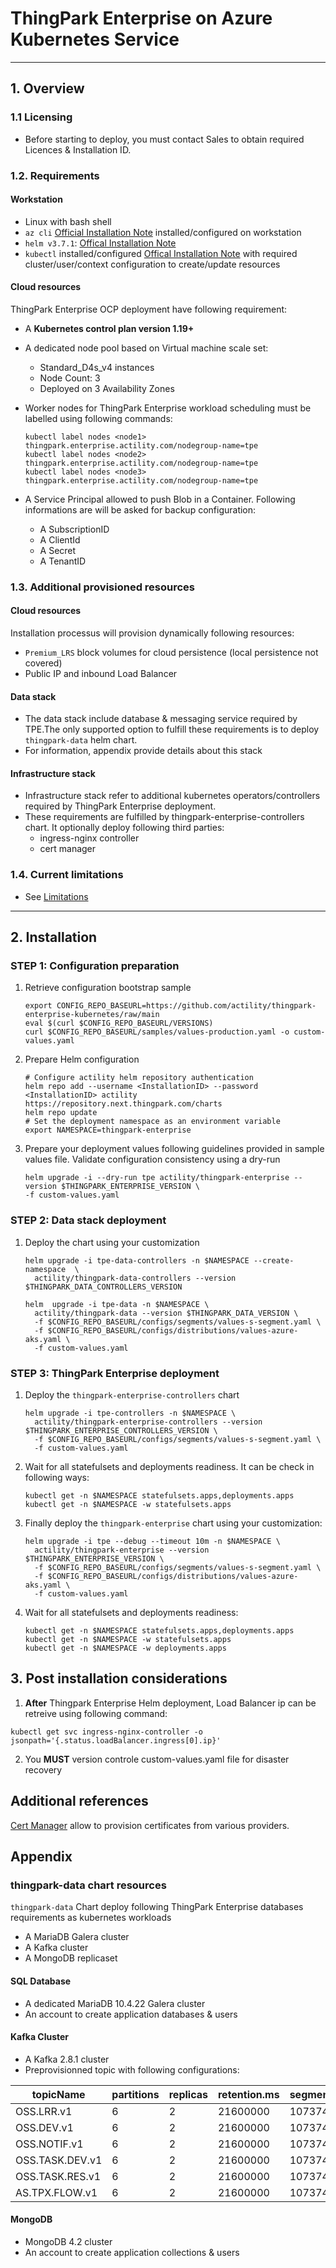 # ThingPark Enterprise on Azure Kubernetes Service
---
## 1. Overview

### 1.1 Licensing
- Before starting to deploy, you must contact Sales to obtain required Licences & Installation ID.

### 1.2. Requirements
#### Workstation

- Linux with bash shell
- `az cli` [Official Installation Note](https://docs.microsoft.com/en-us/cli/azure/install-azure-cli) installed/configured on workstation
- `helm v3.7.1`: [Offical Installation Note](https://helm.sh/docs/intro/install/)
- `kubectl` installed/configured [Offical Installation Note](https://kubernetes.io/docs/tasks/tools/install-kubectl-linux/) with required cluster/user/context configuration to create/update resources

#### Cloud resources

ThingPark Enterprise OCP deployment have following requirement:

- A **Kubernetes control plan version 1.19+**
- A dedicated node pool based on Virtual machine scale set:
  - Standard_D4s_v4 instances
  - Node Count: 3
  - Deployed on 3 Availability Zones

- Worker nodes for ThingPark Enterprise workload scheduling must be labelled using following commands:

   ```shell
   kubectl label nodes <node1> thingpark.enterprise.actility.com/nodegroup-name=tpe
   kubectl label nodes <node2> thingpark.enterprise.actility.com/nodegroup-name=tpe
   kubectl label nodes <node3> thingpark.enterprise.actility.com/nodegroup-name=tpe
   ```
- A Service Principal allowed to push Blob in a Container. Following informations are will be asked for backup configuration:
  - A SubscriptionID
  - A ClientId
  - A Secret 
  - A TenantID

### 1.3. Additional provisioned resources
#### Cloud resources

Installation processus will provision dynamically following resources:

- `Premium_LRS` block volumes for cloud persistence (local persistence not covered)
- Public IP and inbound Load Balancer

#### Data stack

- The data stack include database & messaging service required by TPE.The only supported option to fulfill these requirements is to deploy `thingpark-data` helm chart. 
- For information, appendix provide details about this stack 

#### Infrastructure stack

- Infrastructure stack refer to additional kubernetes operators/controllers required by ThingPark Enterprise deployment. 
- These requirements are fulfilled by thingpark-enterprise-controllers chart. It optionally deploy following third parties:
  - ingress-nginx controller
  - cert manager

### 1.4. Current limitations

- See [Limitations](./limitations.md)

---
## 2. Installation

### STEP 1: Configuration preparation
1. Retrieve configuration bootstrap sample
    ```shell 
    export CONFIG_REPO_BASEURL=https://github.com/actility/thingpark-enterprise-kubernetes/raw/main
    eval $(curl $CONFIG_REPO_BASEURL/VERSIONS)
    curl $CONFIG_REPO_BASEURL/samples/values-production.yaml -o custom-values.yaml
    ```

2. Prepare Helm configuration 
    ```shell   
    # Configure actility helm repository authentication
    helm repo add --username <InstallationID> --password <InstallationID> actility https://repository.next.thingpark.com/charts
    helm repo update
    # Set the deployment namespace as an environment variable
    export NAMESPACE=thingpark-enterprise
    ```
  
3. Prepare your deployment values following guidelines provided in sample values file. Validate configuration consistency using a dry-run
    ```shell 
    helm upgrade -i --dry-run tpe actility/thingpark-enterprise --version $THINGPARK_ENTERPRISE_VERSION \
    -f custom-values.yaml
    ```

### STEP 2: Data stack deployment

1. Deploy the chart using your customization
    ```shell
    helm upgrade -i tpe-data-controllers -n $NAMESPACE --create-namespace  \
      actility/thingpark-data-controllers --version $THINGPARK_DATA_CONTROLLERS_VERSION

    helm  upgrade -i tpe-data -n $NAMESPACE \
      actility/thingpark-data --version $THINGPARK_DATA_VERSION \
      -f $CONFIG_REPO_BASEURL/configs/segments/values-s-segment.yaml \
      -f $CONFIG_REPO_BASEURL/configs/distributions/values-azure-aks.yaml \
      -f custom-values.yaml
    ```
### STEP 3: ThingPark Enterprise deployment
1. Deploy the `thingpark-enterprise-controllers` chart
    ```shell
    helm upgrade -i tpe-controllers -n $NAMESPACE \
      actility/thingpark-enterprise-controllers --version $THINGPARK_ENTERPRISE_CONTROLLERS_VERSION \
      -f $CONFIG_REPO_BASEURL/configs/segments/values-s-segment.yaml \
      -f custom-values.yaml
    ```
2. Wait for all statefulsets and deployments readiness. It can be check in following ways:

    ```shell
    kubectl get -n $NAMESPACE statefulsets.apps,deployments.apps
    kubectl get -n $NAMESPACE -w statefulsets.apps
    ```

3. Finally deploy the `thingpark-enterprise` chart using your customization:
    ```shell
    helm upgrade -i tpe --debug --timeout 10m -n $NAMESPACE \
      actility/thingpark-enterprise --version $THINGPARK_ENTERPRISE_VERSION \
      -f $CONFIG_REPO_BASEURL/configs/segments/values-s-segment.yaml \
      -f $CONFIG_REPO_BASEURL/configs/distributions/values-azure-aks.yaml \
      -f custom-values.yaml
    ```
2. Wait for all statefulsets and deployments readiness:

    ```shell
    kubectl get -n $NAMESPACE statefulsets.apps,deployments.apps
    kubectl get -n $NAMESPACE -w statefulsets.apps
    kubectl get -n $NAMESPACE -w deployments.apps
    ```

## 3. Post installation considerations

1. **After** Thingpark Enterprise Helm deployment, Load Balancer ip can be retreive using following command:
```shell
kubectl get svc ingress-nginx-controller -o jsonpath='{.status.loadBalancer.ingress[0].ip}'
```
2. You **MUST** version controle custom-values.yaml file for disaster recovery

## Additional references

[Cert Manager](https://cert-manager.io/docs/) allow to provision certificates from various providers.

## Appendix

### thingpark-data chart resources
`thingpark-data` Chart deploy following  ThingPark Enterprise  databases requirements as kubernetes workloads

- A MariaDB Galera cluster
- A Kafka cluster
- A MongoDB replicaset

#### SQL Database
- A dedicated MariaDB 10.4.22 Galera cluster 
- An account to create application databases & users

#### Kafka Cluster
- A Kafka 2.8.1 cluster
- Preprovisionned topic with following configurations:

 topicName                | partitions | replicas | retention.ms | segment.bytes
 ---                      | ---        | ---      | ---          | ---
OSS.LRR.v1                | 6          | 2        | 21600000     | 107374182
OSS.DEV.v1                | 6          | 2        | 21600000     | 107374182
OSS.NOTIF.v1              | 6          | 2        | 21600000     | 107374182
OSS.TASK.DEV.v1           | 6          | 2        | 21600000     | 107374182
OSS.TASK.RES.v1           | 6          | 2        | 21600000     | 107374182
AS.TPX.FLOW.v1            | 6          | 2        | 21600000     | 107374182

#### MongoDB 
- MongoDB 4.2 cluster 
- An account to create application collections & users 


